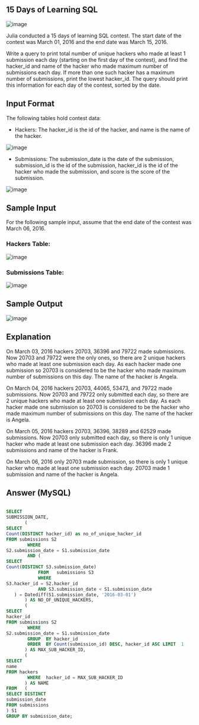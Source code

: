## 15 Days of Learning SQL

![image](https://user-images.githubusercontent.com/23621801/160199344-28ac3e53-9017-47b3-a0cf-45ee3196bdc8.png)

Julia conducted a 15 days of learning SQL contest. The start date of the contest was March 01, 2016 and the end date was March 15, 2016.

Write a query to print total number of unique hackers who made at least 1 submission each day (starting on the first day of the contest), 
and find the hacker_id and name of the hacker who made maximum number of submissions each day. If more than one such hacker has a maximum number 
of submissions, print the lowest hacker_id. The query should print this information for each day of the contest, sorted by the date.

## Input Format

The following tables hold contest data:

* Hackers: The hacker_id is the id of the hacker, and name is the name of the hacker.

![image](https://user-images.githubusercontent.com/23621801/160196563-0b8e7db5-78d4-4dfd-9ab1-8ef3c89a3696.png)

* Submissions: The submission_date is the date of the submission, submission_id is the id 
of the submission, hacker_id is the id of the hacker who made the submission, and score is the score of the 
submission. 

![image](https://user-images.githubusercontent.com/23621801/160197054-fff0ba09-09bf-4cff-9cd1-57b9fbc9d977.png)

## Sample Input

For the following sample input, assume that the end date of the contest was March 06, 2016.

### Hackers Table: 

![image](https://user-images.githubusercontent.com/23621801/160197112-8da741c7-504d-42ef-b117-9ac0bb8d8669.png)

### Submissions Table:

![image](https://user-images.githubusercontent.com/23621801/160197970-98b34ebe-930d-4a77-b572-61a68c4c1e0e.png)

## Sample Output

![image](https://user-images.githubusercontent.com/23621801/160198002-dd91b7eb-9e17-4c66-b364-118415bd002b.png)


## Explanation


On March 03, 2016 hackers 20703, 36396 and 79722 made submissions. 
Now 20703 and 79722 were the only ones, so there are 2 unique hackers who made at least one submission each day. 
As each hacker made one submission so 20703 is considered to be the hacker who made maximum number of submissions 
on this day. The name of the hacker is Angela.

On March 04, 2016 hackers 20703, 44065, 53473, and 79722 made submissions. 
Now 20703 and 79722 only submitted each day, so there are 2 unique hackers who made at least one submission 
each day. 
As each hacker made one submission so 20703 is considered to be the hacker who made maximum number of submissions on this day. 
The name of the hacker is Angela.

On March 05, 2016 hackers 20703, 36396, 38289 and 62529 made submissions. Now 20703 only submitted each day, so there is only 1 
unique hacker who made at least one submission each day. 36396 made 2 submissions and name of the hacker is Frank.

On March 06, 2016 only 20703 made submission, so there is only 1 unique hacker who made at least one submission each day. 
20703 made 1 submission and name of the hacker is Angela.


## Answer (MySQL)

```sql

SELECT
SUBMISSION_DATE,
       (
SELECT
Count(DISTINCT hacker_id) as no_of_unique_hacker_id
FROM submissions S2
        WHERE  
S2.submission_date = S1.submission_date
        AND (
SELECT
Count(DISTINCT S3.submission_date)
            FROM   submissions S3
            WHERE  
S3.hacker_id = S2.hacker_id
            AND S3.submission_date < S1.submission_date
   ) = Datediff(S1.submission_date, '2016-03-01')
       ) AS NO_OF_UNIQUE_HACKERS,
       (
SELECT
hacker_id
FROM submissions S2
        WHERE  
S2.submission_date = S1.submission_date
        GROUP  BY hacker_id
        ORDER  BY Count(submission_id) DESC, hacker_id ASC LIMIT  1
       ) AS MAX_SUB_HACKER_ID,
       (
SELECT
name
FROM hackers
        WHERE  hacker_id = MAX_SUB_HACKER_ID
       ) AS NAME
FROM   (
SELECT DISTINCT
submission_date
FROM submissions
) S1
GROUP BY submission_date;


```
